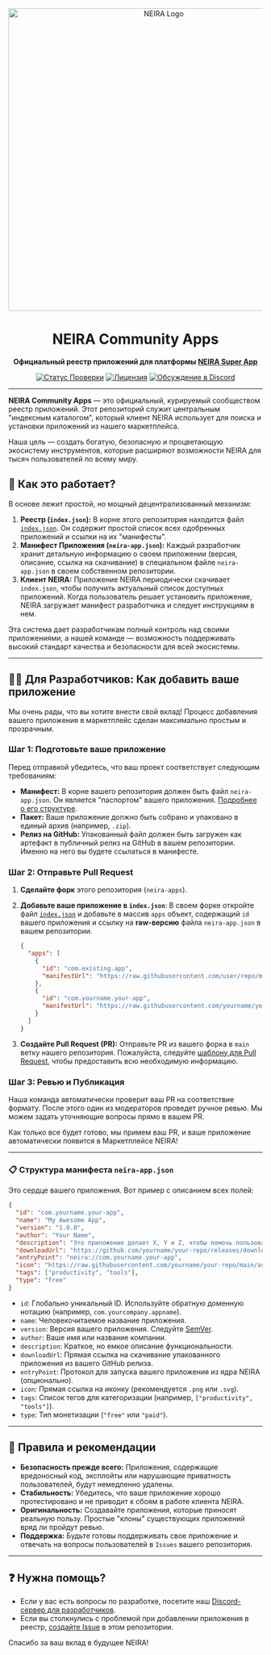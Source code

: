 <!-- 
  - Максимальная ясность и краткость.
  - Быстрый "Time-to-Value" для пользователя и контрибьютора.
  - Устранение лишних вопросов и процессов.
-->

<div align="center">
  <a href="https://neira.ai" target="_blank">
    <img src="https://raw.githubusercontent.com/KonstantinRogozhkin/.github/main/profile/images/neira-banner.png" alt="NEIRA Logo" width="600"/>
  </a>
  <h1>NEIRA Community Apps</h1>
  <p><strong>Официальный реестр приложений для платформы <a href="https://github.com/KonstantinRogozhkin/neira-super-app">NEIRA Super App</a></strong></p>
  
  <!-- Badges -->
  <p>
    <a href="https://github.com/KonstantinRogozhkin/neira-apps/actions"><img alt="Статус Проверки" src="https://img.shields.io/github/actions/workflow/status/KonstantinRogozhkin/neira-apps/validate-index.yml?branch=main&style=for-the-badge&logo=githubactions&label=CI"></a>
    <a href="https://github.com/KonstantinRogozhkin/neira-apps/blob/main/LICENSE"><img alt="Лицензия" src="https://img.shields.io/badge/Лицензия-MIT-blue?style=for-the-badge"></a>
    <a href="https://discord.gg/your-invite-link"><img alt="Обсуждение в Discord" src="https://img.shields.io/badge/Discord-Присоединиться-7289DA?style=for-the-badge&logo=discord"></a>
  </p>
</div>

---

**NEIRA Community Apps** — это официальный, курируемый сообществом реестр приложений. Этот репозиторий служит центральным "индексным каталогом", который клиент NEIRA использует для поиска и установки приложений из нашего маркетплейса.

Наша цель — создать богатую, безопасную и процветающую экосистему инструментов, которые расширяют возможности NEIRA для тысяч пользователей по всему миру.

## 🚀 Как это работает?

В основе лежит простой, но мощный децентрализованный механизм:

1.  **Реестр (`index.json`):** В корне этого репозитория находится файл [`index.json`](./index.json). Он содержит простой список всех одобренных приложений и ссылки на их "манифесты".
2.  **Манифест Приложения (`neira-app.json`):** Каждый разработчик хранит детальную информацию о своем приложении (версия, описание, ссылка на скачивание) в специальном файле `neira-app.json` в своем собственном репозитории.
3.  **Клиент NEIRA:** Приложение NEIRA периодически скачивает `index.json`, чтобы получить актуальный список доступных приложений. Когда пользователь решает установить приложение, NEIRA загружает манифест разработчика и следует инструкциям в нем.

Эта система дает разработчикам полный контроль над своими приложениями, а нашей команде — возможность поддерживать высокий стандарт качества и безопасности для всей экосистемы.

---

## 🧑‍💻 Для Разработчиков: Как добавить ваше приложение

Мы очень рады, что вы хотите внести свой вклад! Процесс добавления вашего приложения в маркетплейс сделан максимально простым и прозрачным.

### Шаг 1: Подготовьте ваше приложение

Перед отправкой убедитесь, что ваш проект соответствует следующим требованиям:

*   **Манифест:** В корне вашего репозитория должен быть файл `neira-app.json`. Он является "паспортом" вашего приложения. [Подробнее о его структуре](#-структура-манифеста-neira-appjson).
*   **Пакет:** Ваше приложение должно быть собрано и упаковано в единый архив (например, `.zip`).
*   **Релиз на GitHub:** Упакованный файл должен быть загружен как артефакт в публичный релиз на GitHub в вашем репозитории. Именно на него вы будете ссылаться в манифесте.

### Шаг 2: Отправьте Pull Request

1.  **Сделайте форк** этого репозитория (`neira-apps`).
2.  **Добавьте ваше приложение в `index.json`**: В своем форке откройте файл [`index.json`](./index.json) и добавьте в массив `apps` объект, содержащий `id` вашего приложения и ссылку на **raw-версию** файла `neira-app.json` в вашем репозитории.

    ```json
    {
      "apps": [
        {
          "id": "com.existing.app",
          "manifestUrl": "https://raw.githubusercontent.com/user/repo/main/neira-app.json"
        },
        {
          "id": "com.yourname.your-app",
          "manifestUrl": "https://raw.githubusercontent.com/yourname/your-repo/main/neira-app.json"
        }
      ]
    }
    ```
3.  **Создайте Pull Request (PR):** Отправьте PR из вашего форка в `main` ветку нашего репозитория. Пожалуйста, следуйте [шаблону для Pull Request](./PULL_REQUEST_TEMPLATE.md), чтобы предоставить всю необходимую информацию.

### Шаг 3: Ревью и Публикация

Наша команда автоматически проверит ваш PR на соответствие формату. После этого один из модераторов проведет ручное ревью. Мы можем задать уточняющие вопросы прямо в вашем PR.

Как только все будет готово, мы примем ваш PR, и ваше приложение автоматически появится в Маркетплейсе NEIRA!

---

### 📋 Структура манифеста `neira-app.json`

Это сердце вашего приложения. Вот пример с описанием всех полей:

```json
{
  "id": "com.yourname.your-app",
  "name": "My Awesome App",
  "version": "1.0.0",
  "author": "Your Name",
  "description": "Это приложение делает X, Y и Z, чтобы помочь пользователям достичь А.",
  "downloadUrl": "https://github.com/yourname/your-repo/releases/download/v1.0.0/app.zip",
  "entryPoint": "neira://com.yourname.your-app",
  "icon": "https://raw.githubusercontent.com/yourname/your-repo/main/assets/icon.png",
  "tags": ["productivity", "tools"],
  "type": "free"
}
```
*   `id`: Глобально уникальный ID. Используйте обратную доменную нотацию (например, `com.yourcompany.appname`).
*   `name`: Человекочитаемое название приложения.
*   `version`: Версия вашего приложения. Следуйте [SemVer](https://semver.org/).
*   `author`: Ваше имя или название компании.
*   `description`: Краткое, но емкое описание функциональности.
*   `downloadUrl`: Прямая ссылка на скачивание упакованного приложения из вашего GitHub релиза.
*   `entryPoint`: Протокол для запуска вашего приложения из ядра NEIRA (опционально).
*   `icon`: Прямая ссылка на иконку (рекомендуется `.png` или `.svg`).
*   `tags`: Список тегов для категоризации (например, `["productivity", "tools"]`).
*   `type`: Тип монетизации (`"free"` или `"paid"`).

---

## 📜 Правила и рекомендации

*   **Безопасность прежде всего:** Приложения, содержащие вредоносный код, эксплойты или нарушающие приватность пользователей, будут немедленно удалены.
*   **Стабильность:** Убедитесь, что ваше приложение хорошо протестировано и не приводит к сбоям в работе клиента NEIRA.
*   **Оригинальность:** Создавайте приложения, которые приносят реальную пользу. Простые "клоны" существующих приложений вряд ли пройдут ревью.
*   **Поддержка:** Будьте готовы поддерживать свое приложение и отвечать на вопросы пользователей в `Issues` вашего репозитория.

---

## ❓ Нужна помощь?

*   Если у вас есть вопросы по разработке, посетите наш [Discord-сервер для разработчиков](https://discord.gg/your-invite-link).
*   Если вы столкнулись с проблемой при добавлении приложения в реестр, [создайте Issue](https://github.com/KonstantinRogozhkin/neira-apps/issues) в этом репозитории.

Спасибо за ваш вклад в будущее NEIRA!

```

